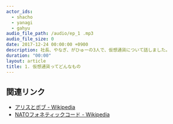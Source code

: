 ```yaml
---
actor_ids:
  - shacho
  - yanagi
  - gahyu
audio_file_path: /audio/ep_1 .mp3
audio_file_size: 0
date: 2017-12-24 00:00:00 +0900
description: 社長、やなぎ、がひゅーの3人で、仮想通貨について話しました。
duration: "00:00"
layout: article
title: 1. 仮想通貨ってどんなもの
---
```


## 関連リンク

- [アリスとボブ - Wikipedia](https://ja.wikipedia.org/wiki/%E3%82%A2%E3%83%AA%E3%82%B9%E3%81%A8%E3%83%9C%E3%83%96)
- [NATOフォネティックコード - Wikipedia](https://ja.wikipedia.org/wiki/NATO%E3%83%95%E3%82%A9%E3%83%8D%E3%83%86%E3%82%A3%E3%83%83%E3%82%AF%E3%82%B3%E3%83%BC%E3%83%89)
